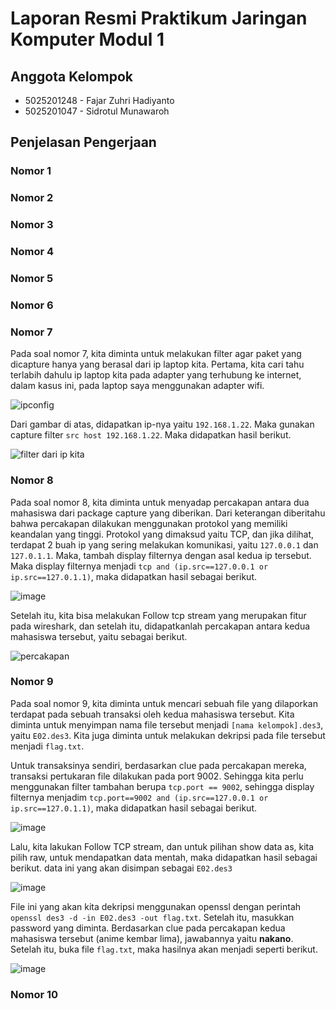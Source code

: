 # Laporan Resmi Praktikum Jaringan Komputer Modul 1

## Anggota Kelompok
- 5025201248 - Fajar Zuhri Hadiyanto
- 5025201047 - Sidrotul Munawaroh

## Penjelasan Pengerjaan
### Nomor 1

### Nomor 2

### Nomor 3

### Nomor 4

### Nomor 5

### Nomor 6

### Nomor 7
Pada soal nomor 7, kita diminta untuk melakukan filter agar paket yang dicapture hanya yang berasal dari ip laptop kita. Pertama, kita cari tahu terlabih dahulu ip laptop kita pada adapter yang terhubung ke internet, dalam kasus ini, pada laptop saya menggunakan adapter wifi.

![ipconfig](https://user-images.githubusercontent.com/52820619/191510082-5ff4ff78-af4c-4160-9bb9-7dfe4267e4f9.png)

Dari gambar di atas, didapatkan ip-nya yaitu `192.168.1.22`. Maka gunakan capture filter `src host 192.168.1.22`. Maka didapatkan hasil berikut.

![filter dari ip kita](https://user-images.githubusercontent.com/52820619/191510100-f59b2bc2-9447-4f82-81cc-5f993b41bf64.png)

### Nomor 8
Pada soal nomor 8, kita diminta untuk menyadap percakapan antara dua mahasiswa dari package capture yang diberikan. Dari keterangan diberitahu bahwa percakapan dilakukan menggunakan protokol yang memiliki keandalan yang tinggi. Protokol yang dimaksud yaitu TCP, dan jika dilihat, terdapat 2 buah ip yang sering melakukan komunikasi, yaitu `127.0.0.1` dan `127.0.1.1`. Maka, tambah display filternya dengan asal kedua ip tersebut. Maka display filternya menjadi `tcp and (ip.src==127.0.0.1 or ip.src==127.0.1.1)`, maka didapatkan hasil sebagai berikut.

![image](https://user-images.githubusercontent.com/52820619/191513698-187b2b10-214c-4c4a-a801-465dc7f89811.png)

Setelah itu, kita bisa melakukan Follow tcp stream yang merupakan fitur pada wireshark, dan setelah itu, didapatkanlah percakapan antara kedua mahasiswa tersebut, yaitu sebagai berikut.

![percakapan](https://user-images.githubusercontent.com/52820619/191510117-74b07ec4-9dbb-4e4b-bdf5-4c424487b40e.png)

### Nomor 9
Pada soal nomor 9, kita diminta untuk mencari sebuah file yang dilaporkan terdapat pada sebuah transaksi oleh kedua mahasiswa tersebut. Kita diminta untuk menyimpan nama file tersebut menjadi `[nama kelompok].des3`, yaitu `E02.des3`. Kita juga diminta untuk melakukan dekripsi pada file tersebut menjadi `flag.txt`.

Untuk transaksinya sendiri, berdasarkan clue pada percakapan mereka, transaksi pertukaran file dilakukan pada port 9002. Sehingga kita perlu menggunakan filter tambahan berupa `tcp.port == 9002`, sehingga display filternya menjadim `tcp.port==9002 and (ip.src==127.0.0.1 or ip.src==127.0.1.1)`, maka didapatkan hasil sebagai berikut.

![image](https://user-images.githubusercontent.com/52820619/191516281-fc777ab9-571a-4021-81b9-2e70b84e48ac.png)

Lalu, kita lakukan Follow TCP stream, dan untuk pilihan show data as, kita pilih raw, untuk mendapatkan data mentah, maka didapatkan hasil sebagai berikut. data ini yang akan disimpan sebagai `E02.des3`

![image](https://user-images.githubusercontent.com/52820619/191510148-c3ef7bbb-358d-4476-b595-3f6c82150f2c.png)

File ini yang akan kita dekripsi menggunakan openssl dengan perintah `openssl des3 -d -in E02.des3 -out flag.txt`. Setelah itu, masukkan password yang diminta. Berdasarkan clue pada percakapan kedua mahasiswa tersebut (anime kembar lima), jawabannya yaitu **nakano**. Setelah itu, buka file `flag.txt`, maka hasilnya akan menjadi seperti berikut.

![image](https://user-images.githubusercontent.com/52820619/191510159-35407bf9-4ef4-4088-802e-841019fa9ca7.png)

### Nomor 10
